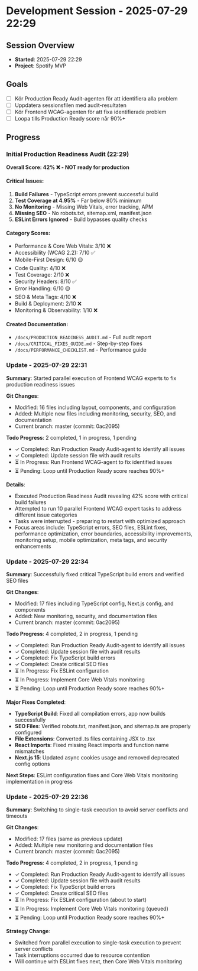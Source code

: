 # Development Session - 2025-07-29 22:29

## Session Overview
- **Started**: 2025-07-29 22:29
- **Project**: Spotify MVP

## Goals
- [ ] Kör Production Ready Audit-agenten för att identifiera alla problem
- [ ] Uppdatera sessionsfilen med audit-resultaten
- [ ] Kör Frontend WCAG-agenten för att fixa identifierade problem
- [ ] Loopa tills Production Ready score når 90%+

## Progress

### Initial Production Readiness Audit (22:29)

**Overall Score: 42% ❌ - NOT ready for production**

#### Critical Issues:
1. **Build Failures** - TypeScript errors prevent successful build
2. **Test Coverage at 4.95%** - Far below 80% minimum
3. **No Monitoring** - Missing Web Vitals, error tracking, APM
4. **Missing SEO** - No robots.txt, sitemap.xml, manifest.json
5. **ESLint Errors Ignored** - Build bypasses quality checks

#### Category Scores:
- Performance & Core Web Vitals: 3/10 ❌
- Accessibility (WCAG 2.2): 7/10 ✅
- Mobile-First Design: 6/10 🟡
- Code Quality: 4/10 ❌
- Test Coverage: 2/10 ❌
- Security Headers: 8/10 ✅
- Error Handling: 6/10 🟡
- SEO & Meta Tags: 4/10 ❌
- Build & Deployment: 2/10 ❌
- Monitoring & Observability: 1/10 ❌

#### Created Documentation:
- `/docs/PRODUCTION_READINESS_AUDIT.md` - Full audit report
- `/docs/CRITICAL_FIXES_GUIDE.md` - Step-by-step fixes
- `/docs/PERFORMANCE_CHECKLIST.md` - Performance guide

### Update - 2025-07-29 22:31

**Summary**: Started parallel execution of Frontend WCAG experts to fix production readiness issues

**Git Changes**:
- Modified: 16 files including layout, components, and configuration
- Added: Multiple new files including monitoring, security, SEO, and documentation
- Current branch: master (commit: 0ac2095)

**Todo Progress**: 2 completed, 1 in progress, 1 pending
- ✓ Completed: Run Production Ready Audit-agent to identify all issues
- ✓ Completed: Update session file with audit results
- ⏳ In Progress: Run Frontend WCAG-agent to fix identified issues
- ⏳ Pending: Loop until Production Ready score reaches 90%+

**Details**: 
- Executed Production Readiness Audit revealing 42% score with critical build failures
- Attempted to run 10 parallel Frontend WCAG expert tasks to address different issue categories
- Tasks were interrupted - preparing to restart with optimized approach
- Focus areas include: TypeScript errors, SEO files, ESLint fixes, performance optimization, error boundaries, accessibility improvements, monitoring setup, mobile optimization, meta tags, and security enhancements

### Update - 2025-07-29 22:34

**Summary**: Successfully fixed critical TypeScript build errors and verified SEO files

**Git Changes**:
- Modified: 17 files including TypeScript config, Next.js config, and components
- Added: New monitoring, security, and documentation files
- Current branch: master (commit: 0ac2095)

**Todo Progress**: 4 completed, 2 in progress, 1 pending
- ✓ Completed: Run Production Ready Audit-agent to identify all issues
- ✓ Completed: Update session file with audit results  
- ✓ Completed: Fix TypeScript build errors
- ✓ Completed: Create critical SEO files
- ⏳ In Progress: Fix ESLint configuration
- ⏳ In Progress: Implement Core Web Vitals monitoring
- ⏳ Pending: Loop until Production Ready score reaches 90%+

**Major Fixes Completed**:
- **TypeScript Build**: Fixed all compilation errors, app now builds successfully
- **SEO Files**: Verified robots.txt, manifest.json, and sitemap.ts are properly configured
- **File Extensions**: Converted .ts files containing JSX to .tsx
- **React Imports**: Fixed missing React imports and function name mismatches
- **Next.js 15**: Updated async cookies usage and removed deprecated config options

**Next Steps**: ESLint configuration fixes and Core Web Vitals monitoring implementation in progress

### Update - 2025-07-29 22:36

**Summary**: Switching to single-task execution to avoid server conflicts and timeouts

**Git Changes**:
- Modified: 17 files (same as previous update)
- Added: Multiple new monitoring and documentation files 
- Current branch: master (commit: 0ac2095)

**Todo Progress**: 4 completed, 2 in progress, 1 pending
- ✓ Completed: Run Production Ready Audit-agent to identify all issues
- ✓ Completed: Update session file with audit results  
- ✓ Completed: Fix TypeScript build errors
- ✓ Completed: Create critical SEO files
- ⏳ In Progress: Fix ESLint configuration (about to start)
- ⏳ In Progress: Implement Core Web Vitals monitoring (queued)
- ⏳ Pending: Loop until Production Ready score reaches 90%+

**Strategy Change**: 
- Switched from parallel execution to single-task execution to prevent server conflicts
- Task interruptions occurred due to resource contention
- Will continue with ESLint fixes next, then Core Web Vitals monitoring
